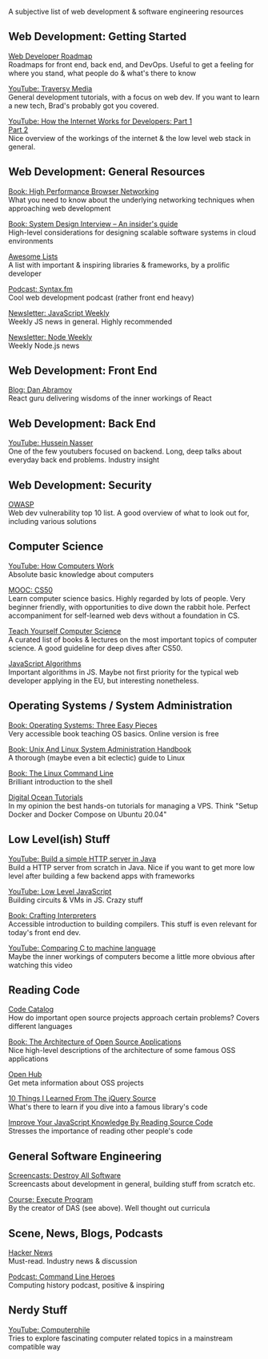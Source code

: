 A subjective list of web development & software engineering resources

## Web Development: Getting Started

[Web Developer Roadmap](https://github.com/kamranahmedse/developer-roadmap)<br>
Roadmaps for front end, back end, and DevOps. Useful to get a feeling for where you stand, what people do & what's there to know

[YouTube: Traversy Media](https://www.youtube.com/user/TechGuyWeb/videos)<br>
General development tutorials, with a focus on web dev. If you want to learn a new tech, Brad's probably got you covered.

[YouTube: How the Internet Works for Developers: Part 1](https://www.youtube.com/watch?v=e4S8zfLdLgQ)<br>
[Part 2](https://www.youtube.com/watch?v=FTAPjr7vgxE)<br>
Nice overview of the workings of the internet & the low level web stack in general.

## Web Development: General Resources

[Book: High Performance Browser Networking](https://hpbn.co/)<br>
What you need to know about the underlying networking techniques when approaching web development

[Book: System Design Interview – An insider's guide](https://www.goodreads.com/book/show/54109255-system-design-interview-an-insider-s-guide)<br>
High-level considerations for designing scalable software systems in cloud environments

[Awesome Lists](https://github.com/sindresorhus/awesome)<br>
A list with important & inspiring libraries & frameworks, by a prolific developer

[Podcast: Syntax.fm](https://syntax.fm/)<br>
Cool web development podcast (rather front end heavy)

[Newsletter: JavaScript Weekly](https://javascriptweekly.com/)<br>
Weekly JS news in general. Highly recommended

[Newsletter: Node Weekly](https://nodeweekly.com/)<br>
Weekly Node.js news

## Web Development: Front End

[Blog: Dan Abramov](https://overreacted.io/)<br>
React guru delivering wisdoms of the inner workings of React

## Web Development: Back End

[YouTube: Hussein Nasser](https://www.youtube.com/channel/UC_ML5xP23TOWKUcc-oAE_Eg)<br>
One of the few youtubers focused on backend. Long, deep talks about everyday back end problems. Industry insight

## Web Development: Security

[OWASP](https://owasp.org/www-project-top-ten/)<br>
Web dev vulnerability top 10 list. A good overview of what to look out for, including various solutions

## Computer Science

[YouTube: How Computers Work](https://www.youtube.com/playlist?list=PLzdnOPI1iJNcsRwJhvksEo1tJqjIqWbN-)<br>
Absolute basic knowledge about computers

[MOOC: CS50](https://cs50.harvard.edu/)<br>
Learn computer science basics. Highly regarded by lots of people. Very beginner friendly, with opportunities to dive down the rabbit hole. Perfect accompaniment for self-learned web devs without a foundation in CS.

[Teach Yourself Computer Science](https://teachyourselfcs.com/)<br>
A curated list of books & lectures on the most important topics of computer science. A good guideline for deep dives after CS50.

[JavaScript Algorithms](https://github.com/trekhleb/javascript-algorithms/tree/master/src)<br>
Important algorithms in JS. Maybe not first priority for the typical web developer applying in the EU, but interesting nonetheless.

## Operating Systems / System Administration

[Book: Operating Systems: Three Easy Pieces](https://pages.cs.wisc.edu/~remzi/OSTEP/)<br>
Very accessible book teaching OS basics. Online version is free

[Book: Unix And Linux System Administration Handbook](https://www.oreilly.com/library/view/unix-and-linux/9780134278308/)<br>
A thorough (maybe even a bit eclectic) guide to Linux

[Book: The Linux Command Line](https://linuxcommand.org/tlcl.php)<br>
Brilliant introduction to the shell

[Digital Ocean Tutorials](https://www.digitalocean.com/community/tutorials)<br>
In my opinion the best hands-on tutorials for managing a VPS. Think "Setup Docker and Docker Compose on Ubuntu 20.04"

## Low Level(ish) Stuff

[YouTube: Build a simple HTTP server in Java](https://www.youtube.com/playlist?list=PLAuGQNR28pW56GigraPdiI0oKwcs8gglW)<br>
Build a HTTP server from scratch in Java. Nice if you want to get more low level after building a few backend apps with frameworks

[YouTube: Low Level JavaScript](https://www.youtube.com/c/LowLevelJavaScript/playlists)<br>
Building circuits & VMs in JS. Crazy stuff

[Book: Crafting Interpreters](https://craftinginterpreters.com/contents.html)<br>
Accessible introduction to building compilers. This stuff is even relevant for today's front end dev.

[YouTube: Comparing C to machine language](https://www.youtube.com/watch?v=yOyaJXpAYZQ)<br>
Maybe the inner workings of computers become a little more obvious after watching this video

## Reading Code

[Code Catalog](https://codecatalog.org/)<br>
How do important open source projects approach certain problems? Covers different languages

[Book: The Architecture of Open Source Applications](https://aosabook.org/en/index.html)<br>
Nice high-level descriptions of the architecture of some famous OSS applications

[Open Hub](https://www.openhub.net/)<br>
Get meta information about OSS projects

[10 Things I Learned From The jQuery Source](https://www.youtube.com/watch?v=i_qE1iAmjFg)<br>
What's there to learn if you dive into a famous library's code

[Improve Your JavaScript Knowledge By Reading Source Code](https://www.smashingmagazine.com/2019/07/javascript-knowledge-reading-source-code/)<br>
Stresses the importance of reading other people's code

## General Software Engineering

[Screencasts: Destroy All Software](https://www.destroyallsoftware.com/screencasts)<br>
Screencasts about development in general, building stuff from scratch etc.

[Course: Execute Program](https://www.executeprogram.com/)<br>
By the creator of DAS (see above). Well thought out curricula

## Scene, News, Blogs, Podcasts

[Hacker News](https://news.ycombinator.com/)<br>
Must-read. Industry news & discussion

[Podcast: Command Line Heroes](https://www.redhat.com/en/command-line-heroes)<br>
Computing history podcast, positive & inspiring

## Nerdy Stuff

[YouTube: Computerphile](https://www.youtube.com/user/Computerphile/videos?view=0&sort=p&flow=grid)<br>
Tries to explore fascinating computer related topics in a mainstream compatible way
